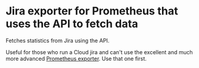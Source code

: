 # Jira exporter for Prometheus that uses the API to fetch data

Fetches statistics from Jira using the API.

Useful for those who run a Cloud jira and can't use the excellent and much more advanced [Prometheus exporter](https://marketplace.atlassian.com/apps/1217960/prometheus-exporter-for-jira). Use that one first.
